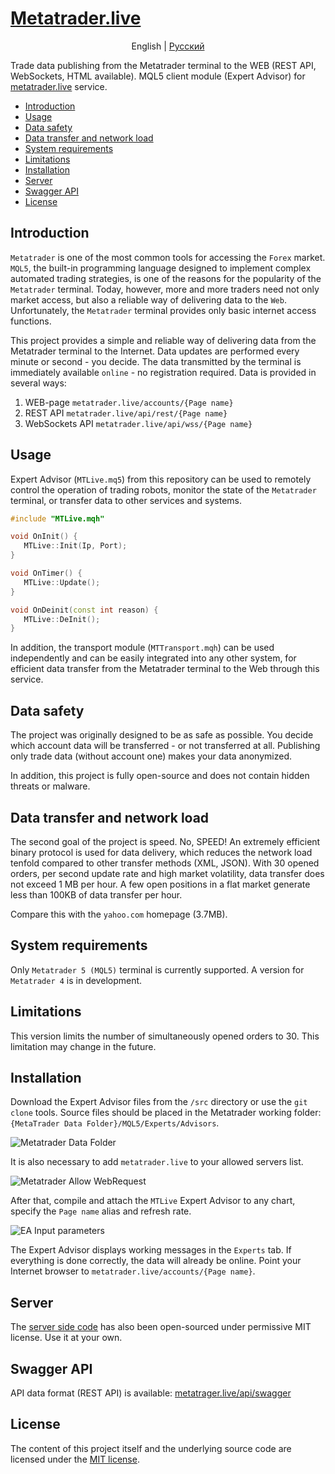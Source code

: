 # [Metatrader.live](https://metatrader.live)

<p align="center">
  <span>English</span> |
  <a href="https://github.com/brajine/metatrader-live/blob/master/lang/README_ru.md">Pусский</a>
</p>

Trade data publishing from the Metatrader terminal to the WEB (REST API, WebSockets, HTML available). MQL5 client module (Expert Advisor) for [metatrader.live](https://metatrader.live) service.

- [Introduction](https://github.com/brajine/metatrader-live/blob/master/README.md#introduction)
- [Usage](https://github.com/brajine/metatrader-live/blob/master/README.md#usage)
- [Data safety](https://github.com/brajine/metatrader-live/blob/master/README.md#data-safety)
- [Data transfer and network load](https://github.com/brajine/metatrader-live/blob/master/README.md#data-transfer-and-network-load)
- [System requirements](https://github.com/brajine/metatrader-live/blob/master/README.md#system-requirements)
- [Limitations](https://github.com/brajine/metatrader-live/blob/master/README.md#limitations)
- [Installation](https://github.com/brajine/metatrader-live/blob/master/README.md#installation)
- [Server](https://github.com/brajine/metatrader-live/blob/master/README.md#server)
- [Swagger API](https://github.com/brajine/metatrader-live/blob/master/README.md#swagger-api)
- [License](https://github.com/brajine/metatrader-live/blob/master/README.md#license)

## Introduction
`Metatrader` is one of the most common tools for accessing the `Forex` market. `MQL5`, the built-in programming language designed to implement complex automated trading strategies, is one of the reasons for the popularity of the `Metatrader` terminal. Today, however, more and more traders need not only market access, but also a reliable way of delivering data to the `Web`. Unfortunately, the `Metatrader` terminal provides only basic internet access functions.

This project provides a simple and reliable way of delivering data from the Metatrader terminal to the Internet. Data updates are performed every minute or second - you decide. The data transmitted by the terminal is immediately available `online` - no registration required. Data is provided in several ways:
1. WEB-page `metatrader.live/accounts/{Page name}`
2. REST API `metatrader.live/api/rest/{Page name}`
3. WebSockets API `metatrader.live/api/wss/{Page name}`

## Usage
Expert Advisor (`MTLive.mq5`) from this repository can be used to remotely control the operation of trading robots, monitor the state of the `Metatrader` terminal, or transfer data to other services and systems.

```cpp
#include "MTLive.mqh"

void OnInit() {
   MTLive::Init(Ip, Port);
}

void OnTimer() {
   MTLive::Update();
}

void OnDeinit(const int reason) {
   MTLive::DeInit();
}
```
In addition, the transport module (`MTTransport.mqh`) can be used independently and can be easily integrated into any other system, for efficient data transfer from the Metatrader terminal to the Web through this service.

## Data safety
The project was originally designed to be as safe as possible. You decide which account data will be transferred - or not transferred at all. Publishing only trade data (without account one) makes your data anonymized.

In addition, this project is fully open-source and does not contain hidden threats or malware.

## Data transfer and network load
The second goal of the project is speed. No, SPEED! An extremely efficient binary protocol is used for data delivery, which reduces the network load tenfold compared to other transfer methods (XML, JSON). With 30 opened orders, per second update rate and high market volatility, data transfer does not exceed 1 MB per hour. A few open positions in a flat market generate less than 100KB of data transfer per hour.

Compare this with the `yahoo.com` homepage (3.7MB).

## System requirements
Only `Metatrader 5 (MQL5)` terminal is currently supported. A version for `Metatrader 4` is in development.

## Limitations
This version limits the number of simultaneously opened orders to 30. This limitation may change in the future.

## Installation
Download the Expert Advisor files from the `/src` directory or use the `git clone` tools. Source files should be placed in the Metatrader working folder: `{MetaTrader Data Folder}/MQL5/Experts/Advisors`. 

![Metatrader Data Folder](/img/data-folder.png "Metatrader Data Folder")

It is also necessary to add `metatrader.live` to your allowed servers list. 

![Metatrader Allow WebRequest](/img/allow-web-request.png "Metatrader Allow WebRequest")

After that, compile and attach the `MTLive` Expert Advisor to any chart, specify the `Page name` alias and refresh rate.

![EA Input parameters](/img/input-parameters.png "EA Input parameters")

The Expert Advisor displays working messages in the `Experts` tab. If everything is done correctly, the data will already be online. Point your Internet browser to `metatrader.live/accounts/{Page name}`.

## Server
The [server side code](https://github.com/brajine/engine) has also been open-sourced under permissive MIT license. Use it at your own.

## Swagger API
API data format (REST API) is available: [metatrager.live/api/swagger](https://metatrader.live/api/swagger)

## License
The content of this project itself and the underlying source code are licensed under the [MIT license](/LICENSE).
